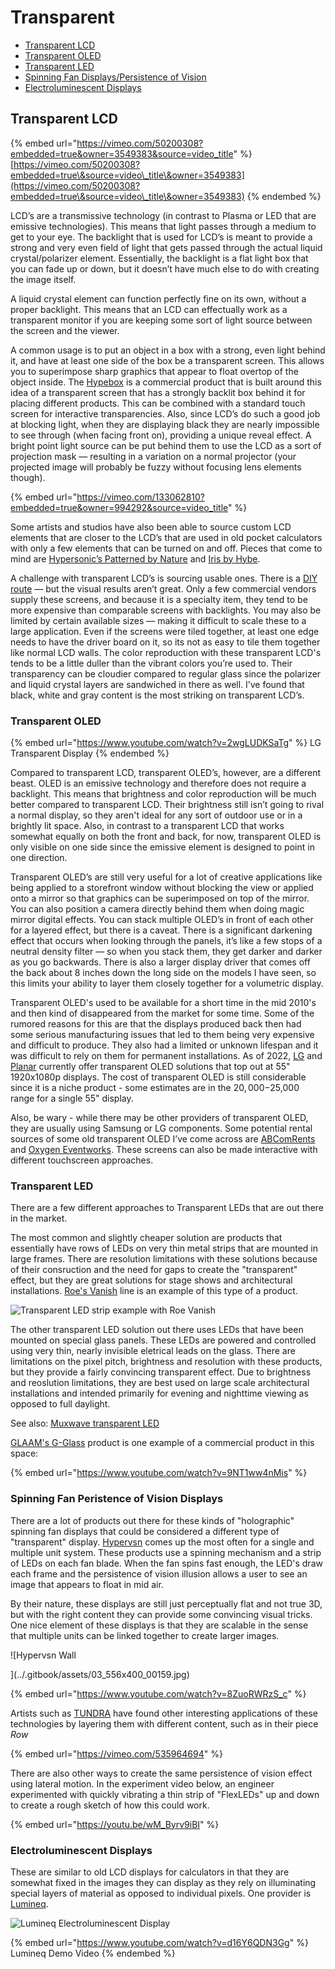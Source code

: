 # Transparent

* [Transparent LCD ](transparent.md#5018)
* [Transparent OLED](transparent.md#transparent-oled)
* [Transparent LED](transparent.md#transparent-led)
* [Spinning Fan Displays/Persistence of Vision](transparent.md#spinning-fan-peristence-of-vision-displays)
* [Electroluminescent Displays](transparent.md#electroluminescent-displays)

## Transparent LCD <a href="#5018" id="5018"></a>

{% embed url="https://vimeo.com/50200308?embedded=true&owner=3549383&source=video_title" %}
[https://vimeo.com/50200308?embedded=true\&source=video\_title\&owner=3549383](https://vimeo.com/50200308?embedded=true\&source=video\_title\&owner=3549383)
{% endembed %}

LCD’s are a transmissive technology (in contrast to Plasma or LED that are emissive technologies). This means that light passes through a medium to get to your eye. The backlight that is used for LCD’s is meant to provide a strong and very even field of light that gets passed through the actual liquid crystal/polarizer element. Essentially, the backlight is a flat light box that you can fade up or down, but it doesn’t have much else to do with creating the image itself.

A liquid crystal element can function perfectly fine on its own, without a proper backlight. This means that an LCD can effectually work as a transparent monitor if you are keeping some sort of light source between the screen and the viewer.&#x20;

A common usage is to put an object in a box with a strong, even light behind it, and have at least one side of the box be a transparent screen. This allows you to superimpose sharp graphics that appear to float overtop of the object inside. The [Hypebox](https://www.hypebox.io) is a commercial product that is built around this idea of a transparent screen that has a strongly backlit box behind it for placing different products. This can be combined with a standard touch screen for interactive transparencies. Also, since LCD’s do such a good job at blocking light, when they are displaying black they are nearly impossible to see through (when facing front on), providing a unique reveal effect. A bright point light source can be put behind them to use the LCD as a sort of projection mask — resulting in a variation on a normal projector (your projected image will probably be fuzzy without focusing lens elements though).

{% embed url="https://vimeo.com/133062810?embedded=true&owner=994292&source=video_title" %}

Some artists and studios have also been able to source custom LCD elements that are closer to the LCD’s that are used in old pocket calculators with only a few elements that can be turned on and off. Pieces that come to mind are [Hypersonic’s Patterned by Nature](http://www.creativeapplications.net/c/patterned-by-nature-transparent-pixels-in-the-north-carolina-museum-of-natural-sciences/) and [Iris by Hybe](http://www.creativeapplications.net/processing/iris-by-hybe-new-kind-of-monochrome-lcd/).

A challenge with transparent LCD’s is sourcing usable ones. There is a [DIY route](../appendix/diy-transparent-screens.md) — but the visual results aren’t great. Only a few commercial vendors supply these screens, and because it is a specialty item, they tend to be more expensive than comparable screens with backlights. You may also be limited by certain available sizes — making it difficult to scale these to a large application. Even if the screens were tiled together, at least one edge needs to have the driver board on it, so its not as easy to tile them together like normal LCD walls. The color reproduction with these transparent LCD's tends to be a little duller than the vibrant colors you’re used to. Their transparency can be cloudier compared to regular glass since the polarizer and liquid crystal layers are sandwiched in there as well. I’ve found that black, white and gray content is the most striking on transparent LCD’s.

### Transparent OLED

{% embed url="https://www.youtube.com/watch?v=2wgLUDKSaTg" %}
LG Transparent Display
{% endembed %}

Compared to transparent LCD, transparent OLED’s, however, are a different beast. OLED is an emissive technology and therefore does not require a backlight. This means that brightness and color reproduction will be much better compared to transparent LCD. Their brightness still isn’t going to rival a normal display, so they aren't ideal for any sort of outdoor use or in a brightly lit space. Also, in contrast to a transparent LCD that works somewhat equally on both the front and back, for now, transparent OLED is only visible on one side since the emissive element is designed to point in one direction.

Transparent OLED’s are still very useful for a lot of creative applications like being applied to a storefront window without blocking the view or applied onto a mirror so that graphics can be superimposed on top of the mirror. You can also position a camera directly behind them when doing magic mirror digital effects. You can stack multiple OLED’s in front of each other for a layered effect, but there is a caveat. There is a significant darkening effect that occurs when looking through the panels, it’s like a few stops of a neutral density filter — so when you stack them, they get darker and darker as you go backwards. There is also a larger display driver that comes off the back about 8 inches down the long side on the models I have seen, so this limits your ability to layer them closely together for a volumetric display.

Transparent OLED's used to be available for a short time in the mid 2010's and then kind of disappeared from the market for some time. Some of the rumored reasons for this are that the displays produced back then had some serious manufacturing issues that led to them being very expensive and difficult to produce. They also had a limited or unknown lifespan and it was difficult to rely on them for permanent installations. As of 2022, [LG](https://www.lg.com/us/business/oled-displays/lg-55EW5F-A) and [Planar](https://www.planar.com/products/transparent-oled-displays/) currently offer transparent OLED solutions that top out at 55" 1920x1080p displays. The cost of transparent OLED is still considerable since it is a niche product - some estimates are in the $20,000-$25,000 range for a single 55" display.

Also, be wary - while there may be other providers of transparent OLED, they are usually using Samsung or LG components. Some potential rental sources of some old transparent OLED I’ve come across are [ABComRents](https://www.abcomrents.com/) and [Oxygen Eventworks](http://oxygeneventworks.com/). These screens can also be made interactive with different touchscreen approaches.

### Transparent LED

There are a few different approaches to Transparent LEDs that are out there in the market.&#x20;

The most common and slightly cheaper solution are products that essentially have rows of LEDs on very thin metal strips that are mounted in large frames. There are resolution limitations with these solutions because of their consruction and the need for gaps to create the "transparent" effect, but they are great solutions for stage shows and architectural installations. [Roe's Vanish](https://www.roevisual.com/en/products/vanish-v18) line is an example of this type of a product.

![Transparent LED strip example with Roe Vanish](../.gitbook/assets/IMG\_2118.JPG)

The other transparent LED solution out there uses LEDs that have been mounted on special glass panels. These LEDs are powered and controlled using very thin, nearly invisible eletrical leads on the glass. There are limitations on the pixel pitch, brightness and resolution with these products, but they provide a fairly convincing transparent effect. Due to brightness and reoslution limitations, they are best used on large scale architectural installations and intended primarily for evening and nighttime viewing as opposed to full daylight.

See also: [Muxwave transparent LED](https://www.muxwave.com)

[GLAAM's G-Glass](https://glaamamerica.com/products/) product is one example of a commercial product in this space:

{% embed url="https://www.youtube.com/watch?v=9NT1ww4nMis" %}

### Spinning Fan Peristence of Vision Displays

There are a lot of products out there for these kinds of "holographic" spinning fan displays that could be considered a different type of "transparent" display. [Hypervsn](https://hypervsn.com) comes up the most often for a single and multiple unit system. These products use a spinning mechanism and a strip of LEDs on each fan blade. When the fan spins fast enough, the LED's draw each frame and the persistence of vision illusion allows a user to see an image that appears to float in mid air.&#x20;

By their nature, these displays are still just perceptually flat and not true 3D, but with the right content they can provide some convincing visual tricks. One nice element of these displays is that they are scalable in the sense that multiple units can be linked together to create larger images.

![Hypervsn Wall

](../.gitbook/assets/03\_556x400\_00159.jpg)

{% embed url="https://www.youtube.com/watch?v=8ZuoRWRzS_c" %}

Artists such as [TUNDRA](https://wearetundra.org) have found other interesting applications of these technologies by layering them with different content, such as in their piece _Row_

{% embed url="https://vimeo.com/535964694" %}

There are also other ways to create the same persistence of vision effect using lateral motion. In the experiment video below, an engineer experimented with quickly vibrating a thin strip of "FlexLEDs" up and down to create a rough sketch of how this could work.

{% embed url="https://youtu.be/wM_Byrv9iBI" %}

### Electroluminescent Displays

These are similar to old LCD displays for calculators in that they are somewhat fixed in the images they can display as they rely on illuminating special layers of material as opposed to individual pixels. One provider is [Lumineq](https://www.lumineq.com/products/in-glass-laminated-displays?utm\_term=transparent%20touch%20screen\&utm\_campaign=SEM+Transparent+display\&utm\_source=adwords\&utm\_medium=ppc\&hsa\_acc=4647806447\&hsa\_cam=6925704645\&hsa\_grp=82442195409\&hsa\_ad=475601411255\&hsa\_src=g\&hsa\_tgt=kwd-296865476399\&hsa\_kw=transparent%20touch%20screen\&hsa\_mt=b\&hsa\_net=adwords\&hsa\_ver=3\&gclid=CjwKCAjw682TBhATEiwA9crl34288mEN7vergmIph-bqKr2Xv\_k5UpD0tTC6gyVPWmQ3mVbWGXRjJhoCXbQQAvD\_BwE).

![Lumineq Electroluminescent Display](../.gitbook/assets/image.png)

{% embed url="https://www.youtube.com/watch?v=d16Y6QDN3Gg" %}
Lumineq Demo Video
{% endembed %}
